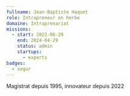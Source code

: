 ```yaml
---
fullname: Jean-Baptiste Haquet
role: Intrapreneur en herbe
domaine: Intraprenariat
missions:
  - start: 2022-06-29
    end: 2024-04-29
    status: admin
    startups:
      - experts
badges:
  - segur
---
```

Magistrat depuis 1995, innovateur depuis 2022